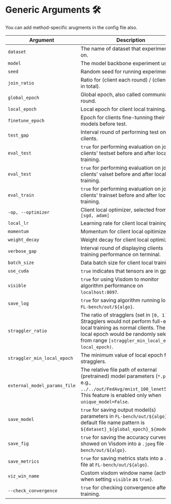 # Generic Arguments 🛠

You can add method-specific arugments in the config file also.

| Argument| Description        |
| - | - |
| `dataset`                            | The name of dataset that experiment run on.        |
| `model`                              | The model backbone experiment used.                |
| `seed`| Random seed for running experiment.                |
| `join_ratio`                         | Ratio for (client each round) / (client num in total).                            |
| `global_epoch`                       | Global epoch, also called communication round.     |
| `local_epoch`                        | Local epoch for client local training.             |
| `finetune_epoch`                     | Epoch for clients fine-tunning their models before test.                          |
| `test_gap`                           | Interval round of performing test on clients.      |
| `eval_test`                          | `true` for performing evaluation on joined clients' testset before and after local training.             |
| `eval_test`                          | `true` for performing evaluation on joined clients' valset before and after local training.             |
| `eval_train`                         | `true` for performing evaluation on joined clients' trainset before and after local training.            |
| `-op, --optimizer` | Client local optimizer, selected from `[sgd, adam]` |
| `local_lr`                           | Learning rate for client local training.           |
| `momentum`                           | Momentum for client local opitimizer.              |
| `weight_decay`                       | Weight decay for client local optimizer.           |
| `verbose_gap`                        | Interval round of displaying clients training performance on terminal.            |
| `batch_size`                         | Data batch size for client local training.         |
| `use_cuda`                           | `true` indicates that tensors are in gpu.  |
| `visible`                            | `true` for using Visdom to monitor algorithm performance on `localhost:8097`.                            |
| `save_log`                           | `true` for saving algorithm running log in `FL-bench/out/${algo}`.        |
| `straggler_ratio`                    | The ratio of stragglers (set in `[0, 1]`). Stragglers would not perform full-epoch local training as normal clients. Their local epoch would be randomly selected from range `[straggler_min_local_epoch, local_epoch)`.                 |
| `straggler_min_local_epoch`          | The minimum value of local epoch for stragglers.   |
| `external_model_params_file`         | The relative file path of external (pretrained) model parameters (`*.pt`). e.g., `../../out/FedAvg/mnist_100_lenet5.pt`. This feature is enabled only when `unique_model=False`.                          |
| `save_model`                         | `true` for saving output model(s) parameters in `FL-bench/out/${algo}`.  The default file name pattern is `${dataset}_${global_epoch}_${model}.pt`.                    |
| `save_fig`                           | `true` for saving the accuracy curves showed on Visdom into a `.jpeg` file at `FL-bench/out/${algo}`.    |
| `save_metrics`                       | `true` for saving metrics stats into a `.csv` file at `FL-bench/out/${algo}`.                            |
| `viz_win_name`                       | Custom visdom window name (active when setting `visible` as `true`).  |
| `--check_convergence` | `true` for checking convergence after training.  |